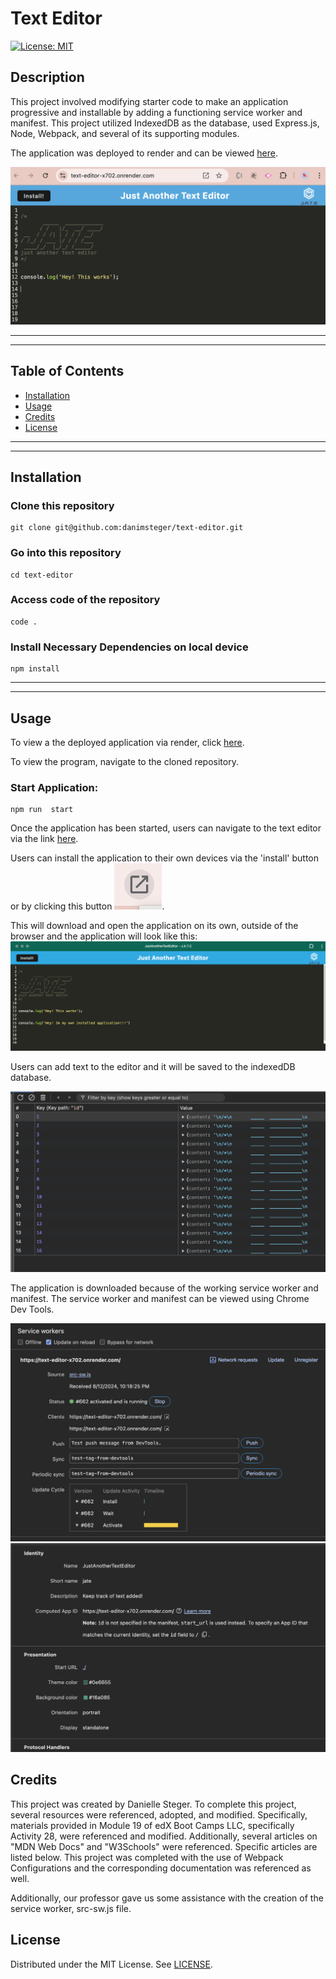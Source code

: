 # Text Editor

[![License: MIT](https://img.shields.io/badge/License-MIT-yellow.svg)](https://opensource.org/licenses/MIT)

## Description

This project involved modifying starter code to make an application progressive and installable by adding a functioning service worker and manifest. This project utilized IndexedDB as the database, used Express.js, Node, Webpack, and several of its supporting modules.

The application was deployed to render and can be viewed [here](https://text-editor-x702.onrender.com).

![sample of text editor](/images/webapp.png)

---

---

## Table of Contents

- [Installation](#installation)
- [Usage](#usage)
- [Credits](#credits)
- [License](#license)

---

---

## Installation

### Clone this repository

```
git clone git@github.com:danimsteger/text-editor.git
```

### Go into this repository

```
cd text-editor
```

### Access code of the repository

```
code .
```

### Install Necessary Dependencies on local device

```
npm install
```

---

---

## Usage

To view a the deployed application via render, click [here](https://text-editor-x702.onrender.com).

To view the program, navigate to the cloned repository.

### Start Application:

```
npm run  start
```

Once the application has been started, users can navigate to the text editor via the link [here](https://text-editor-x702.onrender.com).

Users can install the application to their own devices via the 'install' button or by clicking this button ![sample of install](/images/button.png).

This will download and open the application on its own, outside of the browser and the application will look like this:
![sample of downloaded applicaton](/images/installedapp.png)

Users can add text to the editor and it will be saved to the indexedDB database.

![sample image of indexedDB](/images/indexedDB.png)

The application is downloaded because of the working service worker and manifest. The service worker and manifest can be viewed using Chrome Dev Tools.

![sample view of service work](/images/serviceworker.png)
![sample view of manifest](/images/manifest.png)

## Credits

This project was created by Danielle Steger. To complete this project, several resources were referenced, adopted, and modified. Specifically, materials provided in Module 19 of edX Boot Camps LLC, specifically Activity 28, were referenced and modified. Additionally, several articles on "MDN Web Docs" and "W3Schools" were referenced. Specific articles are listed below. This project was completed with the use of Webpack Configurations and the corresponding documentation was referenced as well.

Additionally, our professor gave us some assistance with the creation of the service worker, src-sw.js file.

## License

Distributed under the MIT License. See [LICENSE](LICENSE).
